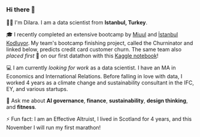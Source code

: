 ### Hi there 👋

👩🏻 I'm Dilara. I am a data scientist from **Istanbul, Turkey**. 

🎓 I recently completed an extensive bootcamp by [Miuul](https://miuul.com) and [İstanbul Kodluyor](https://istanbulkodluyor.com/istanbul-kodluyor). My team's bootcamp finishing project, called the Churninator and linked below, predicts credit card customer churn. The same team also *placed first* 🥇 on our first datathon with this [Kaggle notebook](https://www.kaggle.com/code/edacelikeloglu/upschoolxbitexen-datathon-mar24)! 

💻 I am currently *looking for work* as a data scientist. I have an MA in Economics and International Relations. Before falling in love with data, I worked 4 years as a climate change and sustainability consultant in the IFC, EY, and various startups.

💬 Ask me about **AI governance**, **finance**, **sustainability**, **design thinking**, and **fitness**. <br>

⚡ Fun fact: I am an Effective Altruist, I lived in Scotland for 4 years, and this November I will run my first marathon!

